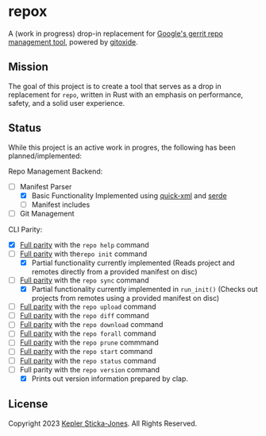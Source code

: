 # repox

A (work in progress) drop-in replacement for [Google's gerrit repo management tool](https://gerrit.googlesource.com/git-repo), powered by [gitoxide](https://github.com/Byron/gitoxide).

## Mission

The goal of this project is to create a tool that serves as a drop in replacement for `repo`, written in Rust with an emphasis on performance, safety, and a solid user experience.

## Status

While this project is an active work in progres, the following has been planned/implemented:

Repo Management Backend:

- [ ] Manifest Parser
  - [x] Basic Functionality Implemented using [quick-xml](https://github.com/tafia/quick-xml) and [serde](https://serde.rs/)
  - [ ] Manifest includes
- [ ] Git Management

CLI Parity:

- [x] [Full parity](https://source.android.com/docs/setup/create/repo#help) with the `repo help` command
- [ ] [Full parity](https://source.android.com/docs/setup/create/repo#init) with the`repo init` command
  - [x] Partial functionality currently implemented (Reads project and remotes directly from a provided manifest on disc)
- [ ] [Full parity](https://source.android.com/docs/setup/create/repo#sync) with the `repo sync` command
  - [x] Partial functionality currently implemented in `run_init()` (Checks out projects from remotes using a provided manifest on disc)
- [ ] [Full parity](https://source.android.com/docs/setup/create/repo#upload) with the `repo upload` command
- [ ] [Full parity](https://source.android.com/docs/setup/create/repo#diff) with the `repo diff` command
- [ ] [Full parity](https://source.android.com/docs/setup/create/repo#download) with the `repo download` command
- [ ] [Full parity](https://source.android.com/docs/setup/create/repo#forall) with the `repo forall` command
- [ ] [Full parity](https://source.android.com/docs/setup/create/repo#prune) with the `repo prune` commmand
- [ ] [Full parity](https://source.android.com/docs/setup/create/repo#start) with the `repo start` command
- [ ] [Full parity](https://source.android.com/docs/setup/create/repo#status) with the `repo status` command
- [ ] Full parity with the `repo version` command
  - [x] Prints out version information prepared by clap.

## License

Copyright 2023 [Kepler Sticka-Jones](https://keplersj.com). All Rights Reserved.
